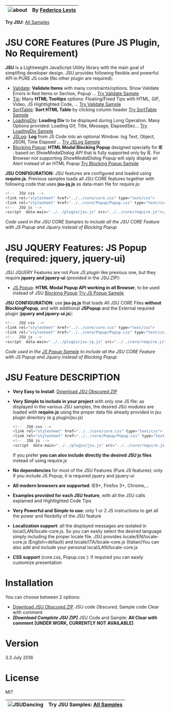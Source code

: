 
![about] | By [Federico Levis]
---------|-----------

**Try JSU:** [All Samples]

# JSU CORE Features (Pure JS Plugin, No Requirement)
**JSU** is a Lightweight JavaScript Utility library with the main goal of simplifing developer design. JSU provides following flexible and powerful API in PURE JS code (No other plugin are required):
  - [Validate]: **Validate Items** with many constraints/options. Show Validate Errors in Red Items or Section, Popup ...  [Try Validate Sample]  
  - [Tip]: Many **HTML Tooltips** options: Floating/Fixed Tips with HTML, GIF, Video, JS Hightlighted Code, ... [Try Validate Sample]  
  - [SortTable]:  **Sort HTML Table** by clicking column header [Try SortTable Sample]  
  - [LoadingDiv]:  <b>Loading Div</b> to be displayed during Long Operation. Many Options provided: Loading Gif, Title, Message, ElapsedSec... [Try LoadingDiv Sample]  
  - [JSLog]: **Log** from JS Code into an optional Window: log Text, Object, JSON, Time Elapsed ... [Try JSLog Sample]  
  - [Blocking Popup]: **HTML Modal Blocking Popup** designed specially for **IE** : based on *ShowModalDialog API* that is fully supported only by IE. For Browser not supporting *ShowModalDialog* Popup will siply display an Alert instead of an HTML Popup  [Try Blocking Popup Sample]  
  
**JSU CONFIGURATION:** JSU features are configured and loaded using **require.js**. Previous samples loads all JSU CORE features together with following code that uses **jsu-jq.js** as data-main file for require.js:

```javascript
<!--  JSU css -->
<link rel="stylesheet" href="../../core/core.css" type="text/css">
<link rel="stylesheet" href="../../core/Popup/Popup.css" type="text/css">
<!--  JSU js -->
<script  data-main="../../plugin/jsu.js" src="../../core/require.js"></script>
``` 
*Code used in the JSU CORE Samples to include all the JSU CORE Feature with JS Popup and Jquery instead of Blocking Popup*


# JSU JQUERY Features: JS Popup (required: jquery, jquery-ui)
JSU JQUERY Features are not *Pure JS plugin* like previous one, but they require **jquery and jquery-ui** (provided in the JSU.ZIP):
  - [JS Popup]: **HTML Modal Popup API working in all Browser**, to be used instead of JSU [Blocking Popup]  [Try JS Popup Sample]  

**JSU CONFIGURATION**: use **jsu-jq.js** that loads All JSU CORE Files **without BlockingPopup**, and with additional **JSPopup** and the External required plugin (**jquery and jquery-ui.js**):
  
```javascript
<!--  JSU css -->
<link rel="stylesheet" href="../../core/core.css" type="text/css">
<link rel="stylesheet" href="../../core/Popup/Popup.css" type="text/css">
<!--  JSU js -->
<script  data-main="../../plugin/jsu-jq.js" src="../../core/require.js"></script>
```
*Code used in the [JS Popup Sample] to include all the JSU CORE Feature with JS Popup and Jquery instead of Blocking Popup*

  

# JSU Feature DESCRIPTION
  - **Very Easy to Install**: [Download JSU Obscured ZIP]
  - <b>Very Simple to include in your project</b> with only one JS file: as displayed in the various JSU samples, the desired JSU modules are loaded with **require.js** using the proper data file already provided in jsu plugin directory (e.g plugin/jsu.js)
  	```javascript
	<!--  JSU css -->
	<link rel="stylesheet" href="../../core/core.css" type="text/css">
	<link rel="stylesheet" href="../../core/Popup/Popup.css" type="text/css">
	<!--  JSU js -->
	<script  data-main="../../plugin/jsu.js" src="../../core/require.js"></script>
	``` 
    
	If you prefer **you can also include directly the desired JSU js files** instead of using require.js
  
  - **No dependencies** for most of the JSU Features (Pure JS features): only if you include JS Popup, it is required jquery and jquery-ui
  - **All modern browsers are supported**: IE9+, Firefox 3+, Chrome,... 
  - **Examples provided for each JSU feature**, with all the JSU calls explained and Hightlighted Code Tips
  - **Very Powerful and Simple to use**: only 1 or 2 JS instructions to get all the power and flexibilty of the JSU feature 
  - **Localization support**: all the displayed messages are isolated in local/LAN/locale-core.js. So you can easily select the desired language simply including the proper locale file. JSU provides locale/EN/locale-core.js (English=default) and locale/ITA/locale-core.js (Italian)You can also add and include your personal local/LAN/locale-core.js 
  - **CSS support** (core.css, Popup.css ): if required you can easily customize presentation


# Installation
You can choose between 2 options:
  - [Download JSU Obscured ZIP] JSU code *Obscured*, Sample code Clear with comment
  - ***[Download Complete JSU ZIP]*** JSU Code and Sample: **All Clear with comment**   **[UNDER WORK, CURRENTLY NOT AVAILABLE]**


# Version
3.3  July 2016


# License
MIT

![JSUDancing]  | Try JSU Samples: [All Samples]
---------------|-----------

 
   [rainbow]: <https://craig.is/making/rainbows>
   [Download JSU Obscured ZIP]: <https://github.com/FedericoLevis/JSU/archive/master.zip>
   [Tip documentation]: <https://rawgit.com/FedericoLevis/JSU/master/JSDoc/tooltip.js/index.html> 
   [about]: <https://rawgit.com/FedericoLevis/images/master/jsuAbout/jsuAboutTitle.png>
   [Federico Levis]: <https://www.linkedin.com/in/federicolevis> 
   [JSUDancing]: <https://rawgit.com/FedericoLevis/images/master/jsuAbout/JSUDancing.gif>
   [All Samples]: <https://rawgit.com/FedericoLevis/JSU/master/samples/AllSamples.html>
   [Try Validate Sample]: <https://rawgit.com/FedericoLevis/JSU/master/samples/Validate/ValidateSample.html>
   [Try Tip Sample]: <https://rawgit.com/FedericoLevis/JSU/master/samples/Tip/TipSample.html>  
   [Try SortTable Sample]: <https://rawgit.com/FedericoLevis/JSU/master/samples/Sort/SortSample.html>  
   [Try LoadingDiv Sample]: <https://rawgit.com/FedericoLevis/JSU/master/samples/Loading/LoadingSample.html>  
   [Try JSLog Sample]: <https://rawgit.com/FedericoLevis/JSU/master/samples/jslog/jslogSample.html>  
   [Try Blocking Popup Sample]: <https://rawgit.com/FedericoLevis/JSU/master/samples/BlockPopup/PopupSample.html>  
   [Try JS Popup Sample]: <https://rawgit.com/FedericoLevis/JSU/master/samples/JSPopup/PopupSample.html>  
   [JS Popup Sample]: <https://rawgit.com/FedericoLevis/JSU/master/samples/JSPopup/PopupSample.html>  
   [Validate]: <https://rawgit.com/FedericoLevis/JSUDoc/master/cValidate.js/index.html>
   [SortTable]: <https://rawgit.com/FedericoLevis/JSUDoc/master/cSortTable.js/index.html>
   [Tip]: <https://rawgit.com/FedericoLevis/JSUDoc/master/tooltip.js/index.html>
   [LoadingDiv]: <https://rawgit.com/FedericoLevis/JSUDoc/master/util.js/index.html>
   [JSLog]: <https://rawgit.com/FedericoLevis/JSUDoc/master/jslog.js/index.html>
   [Blocking Popup]: <https://rawgit.com/FedericoLevis/JSUDoc/master/BlockPopup.js/index.html>
   [JS Popup]: <https://rawgit.com/FedericoLevis/JSUDoc/master/JSPopup.js/index.html>  